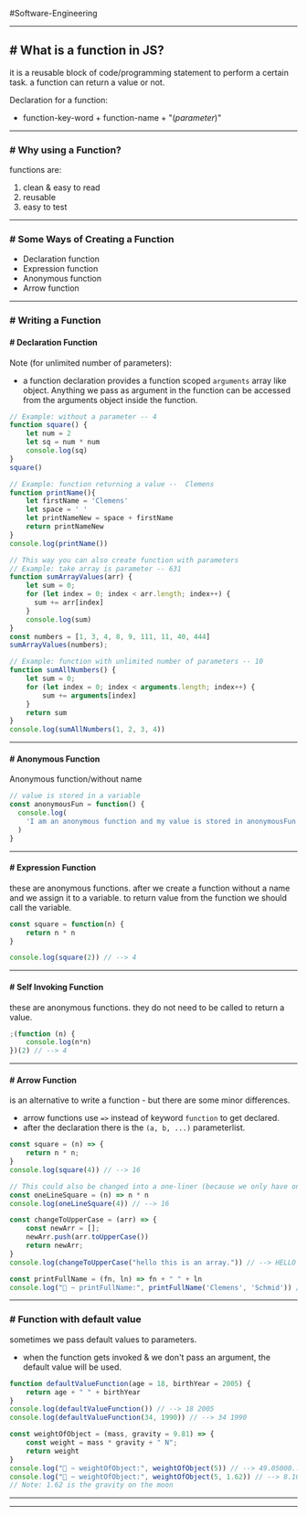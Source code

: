 #Software-Engineering 

---
## # What is a function in JS?

it is a reusable block of code/programming statement to perform a certain task.
a function can return a value or not.

Declaration for a function:
- function-key-word + function-name + "(_parameter_)"

---
### # Why using a Function?

functions are:
1. clean & easy to read
2. reusable
3. easy to test

---
### # Some Ways of Creating a Function

- Declaration function
- Expression function
- Anonymous function
- Arrow function

---
### # Writing a Function

#### # Declaration Function

Note (for unlimited number of parameters):
- a function declaration provides a function scoped `arguments` array like object. Anything we pass as argument in the function can be accessed from the arguments object inside the function.

```js
// Example: without a parameter -- 4
function square() {
	let num = 2
	let sq = num * num
	console.log(sq)
}
square()

// Example: function returning a value --  Clemens
function printName(){
	let firstName = 'Clemens'
	let space = ' '
	let printNameNew = space + firstName
	return printNameNew
}
console.log(printName())

// This way you can also create function with parameters
// Example: take array is parameter -- 631
function sumArrayValues(arr) {
    let sum = 0;
    for (let index = 0; index < arr.length; index++) {
      sum += arr[index]
    }
    console.log(sum)
}
const numbers = [1, 3, 4, 8, 9, 111, 11, 40, 444]
sumArrayValues(numbers);

// Example: function with unlimited number of parameters -- 10
function sumAllNumbers() {
    let sum = 0;
    for (let index = 0; index < arguments.length; index++) {
        sum += arguments[index]        
    }
    return sum
}
console.log(sumAllNumbers(1, 2, 3, 4))
```
---
#### # Anonymous Function

Anonymous function/without name

```js
// value is stored in a variable
const anonymousFun = function() {
  console.log(
    'I am an anonymous function and my value is stored in anonymousFun'
  )
}
```
---
#### # Expression Function

these are anonymous functions.
after we create a function without a name and we assign it to a variable.
to return value from the function we should call the variable.

```js
const square = function(n) {
	return n * n
}

console.log(square(2)) // --> 4
```
---
#### # Self Invoking Function

these are anonymous functions.
they do not need to be called to return a value.

```js
;(function (n) {
    console.log(n*n)
})(2) // --> 4
```
---
#### # Arrow Function

is an alternative to write a function - but there are some minor differences.
- arrow functions use `=>` instead of keyword `function` to get declared.
- after the declaration there is the `(a, b, ...)` parameterlist.

```js
const square = (n) => {
    return n * n;
}
console.log(square(4)) // --> 16

// This could also be changed into a one-liner (because we only have one line of code in code-block)
const oneLineSquare = (n) => n * n 
console.log(oneLineSquare(4)) // --> 16

const changeToUpperCase = (arr) => {
    const newArr = [];
    newArr.push(arr.toUpperCase())
    return newArr;
}
console.log(changeToUpperCase("hello this is an array.")) // --> HELLO THIS IS AN ARRAY.

const printFullName = (fn, ln) => fn + " " + ln
console.log("🚀 ~ printFullName:", printFullName('Clemens', 'Schmid')) // --> Clemens Schmid
```
---
### # Function with default value

sometimes we pass default values to parameters.
- when the function gets invoked & we don't pass an argument, the default value will be used.

```js
function defaultValueFunction(age = 18, birthYear = 2005) {
    return age + " " + birthYear
}
console.log(defaultValueFunction()) // --> 18 2005
console.log(defaultValueFunction(34, 1990)) // --> 34 1990

const weightOfObject = (mass, gravity = 9.81) => {
    const weight = mass * gravity + " N";
    return weight
}
console.log("🚀 ~ weightOfObject:", weightOfObject(5)) // --> 49.05000...
console.log("🚀 ~ weightOfObject:", weightOfObject(5, 1.62)) // --> 8.10000...
// Note: 1.62 is the gravity on the moon
```
---
---